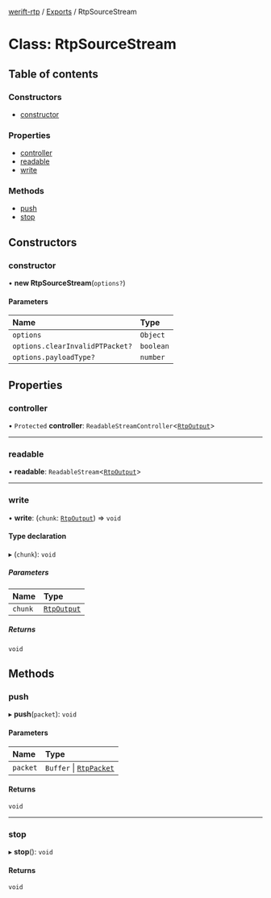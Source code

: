 [werift-rtp](../README.md) / [Exports](../modules.md) / RtpSourceStream

# Class: RtpSourceStream

## Table of contents

### Constructors

- [constructor](RtpSourceStream.md#constructor)

### Properties

- [controller](RtpSourceStream.md#controller)
- [readable](RtpSourceStream.md#readable)
- [write](RtpSourceStream.md#write)

### Methods

- [push](RtpSourceStream.md#push)
- [stop](RtpSourceStream.md#stop)

## Constructors

### constructor

• **new RtpSourceStream**(`options?`)

#### Parameters

| Name | Type |
| :------ | :------ |
| `options` | `Object` |
| `options.clearInvalidPTPacket?` | `boolean` |
| `options.payloadType?` | `number` |

## Properties

### controller

• `Protected` **controller**: `ReadableStreamController`<[`RtpOutput`](../interfaces/RtpOutput.md)\>

___

### readable

• **readable**: `ReadableStream`<[`RtpOutput`](../interfaces/RtpOutput.md)\>

___

### write

• **write**: (`chunk`: [`RtpOutput`](../interfaces/RtpOutput.md)) => `void`

#### Type declaration

▸ (`chunk`): `void`

##### Parameters

| Name | Type |
| :------ | :------ |
| `chunk` | [`RtpOutput`](../interfaces/RtpOutput.md) |

##### Returns

`void`

## Methods

### push

▸ **push**(`packet`): `void`

#### Parameters

| Name | Type |
| :------ | :------ |
| `packet` | `Buffer` \| [`RtpPacket`](RtpPacket.md) |

#### Returns

`void`

___

### stop

▸ **stop**(): `void`

#### Returns

`void`
